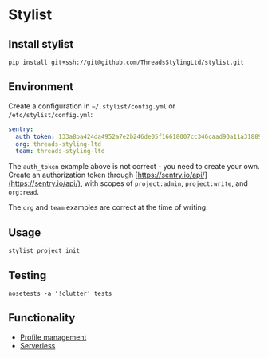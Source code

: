 # Stylist

## Install stylist
```
pip install git+ssh://git@github.com/ThreadsStylingLtd/stylist.git
```

## Environment
Create a configuration in `~/.stylist/config.yml` or `/etc/stylist/config.yml`:
```yaml
sentry:
  auth_token: 133a8ba424da4952a7e2b246de05f16618007cc346caad90a11a31889ee14c1
  org: threads-styling-ltd
  team: threads-styling-ltd
```
The `auth_token` example above is not correct - you need to create your own.
Create an authorization token through
[https://sentry.io/api/](https://sentry.io/api/), with scopes of `project:admin`,
`project:write`, and `org:read`.

The `org` and `team` examples are correct at the time of writing.

## Usage
```
stylist project init
```

## Testing
```
nosetests -a '!clutter' tests
```

## Functionality

* [Profile management](docs/profiles.md)
* [Serverless](docs/serverless.md)
